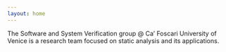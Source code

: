 ```yaml
---
layout: home
---
```


The Software and System Verification group @ Ca’ Foscari University of Venice is a research team focused on static analysis and its applications.
